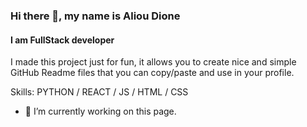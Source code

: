 ### Hi there 👋, my name is Aliou Dione
#### I am FullStack developer

I made this project just for fun, it allows you to create nice and simple GitHub Readme files that you can copy/paste and use in your profile.

Skills: PYTHON / REACT / JS / HTML / CSS

- 🔭 I’m currently working on this page. 





